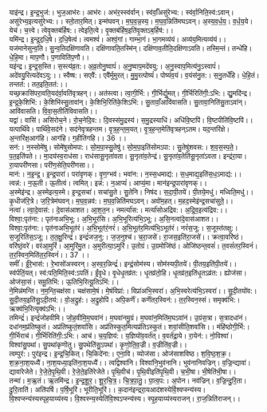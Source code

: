 

  
याइ॑न्द्र। इ॒न्द्र॒भुज॑:। भुज॒आभ॑रः। आभ॑रः। अभ॑र॒स्स्व॑र्वान्। स्व॑र्वाँ॒असु॑रेभ्य:। स्व॑र्वा॒निति॒स्व॑:ऽवान्। असु॑रेभ्य॒इत्यसु॑रेभ्य:।। स्तो॒तार॒मित्। इन्म॑घवन्। म॒घ॒व॒न्न॒स्य॒। म॒घ॒व॒न्निति॑मघऽवन्। अ॒स्य॒व॒र्ध॒य॒। व॒र्ध॒य॒ये। येच॑। च॒त्त्वे। त्वेवृ॒क्तब॑र्हिष:। त्वेइति॒त्वे। वृ॒क्तब॑र्हिष॒इति॑वृ॒क्तऽब॒र्हिष॑:।।  
यमि॑न्द्र। इ॒न्द्र॒द॒धि॒षे। द॒धि॒षेत्वं। त्वमश्वं॑। अश्वं॒गां। गाम्भा॒गं। भा॒गमव्य॑यं। अव्य॑य॒मित्यव्य॑यं।। यज॑मानेसुन्व॒ति। सु॒न्व॒तिदक्षि॑णावति। दक्षि॑णावति॒तस्मि॑न्। दक्षि॑णाव॒तीति॒दक्षि॑णाऽवति। तस्मि॒न्तं। तन्धे॑हि। धे॒हि॒मा। माप॒णौ। प॒णाविति॑प॒णौ।।  
यइ॑न्द्र। इ॒न्द्र॒स॒स्ति। स॒स्त्य॑व्र॒त:। अ॒व्र॒तोनु॒ष्वापं॑। अ॒नु॒ष्वाप॒मदे॑वयु:। अ॒नु॒स्वाप॒मित्य॑नु॒ऽस्वापं॑। अदे॑वयु॒रित्यदे॑वऽयु:।। स्वैष्ष:। सएवै॑:। एवै॑र्मुमुरत्। मु॒मु॒रत्पोष्यं॑। पोष्यं॑व॒यं। व॒यंस॑नु॒त:। स॒नु॒तर्धे॑हि। धे॒हि॒तं। तन्तत॑:। तत॒इति॒तत॑:।।  
यच्छ॒क्रासि॑परा॒वति॒यद॑र्वा॒वति॑वृत्रहन्।। अत॑स्त्वा। त्वा॒गी॒र्भि:। गी॒र्भिर्द्यु॒मत्। गी॒र्भिरिति॑गी॒:ऽभि:। द्यु॒मदि॑न्द्र। इ॒न्द्र॒के॒शिभि॑:। के॒शिभि॑स्सु॒तावा॑न्। के॒शिभि॒रिति॑के॒शिऽभि॑:। सु॒तावाँ॒आवि॑वासति। सु॒तावा॒निति॑सु॒ताऽवा॑न्। आवि॑वासति। वि॒वा॒स॒तीति॑विवासति।।  
यद्वा॑। वासि॑। असि॑रोच॒ने। रो॒च॒नेदि॒व:। दि॒वस्स॑मु॒द्रस्य॑। स॒मु॒द्रस्याधि॑। अधि॑वि॒ष्टपि॑। वि॒ष्टपीति॑वि॒ष्टपि॑।। यत्पार्थि॑वे। पार्थि॑वे॒सद॑ने। सद॑नेवृत्रहन्तम। वृ॒त्र॒ह॒न्त॒म॒यत्। वृ॒त्र॒ह॒न्त॒मेति॑वृत्रहन्ऽतम। यद॒न्तरि॑क्षे। अ॒न्तरि॑क्ष॒आग॑हि। आग॑हि। ग॒हीति॑गहि।। 36 ।।  
सन॑:। न॒स्सोमे॑षु। सोमे॑षुसोमपा:। सो॒म॒पा॒स्सु॒तेषु॑। सो॒म॒पा॒इति॑सोमऽपा:। सु॒तेषु॑शवस:। श॒व॒स॒स्प॒ते॒। प॒त॒इति॑पते।। मा॒दय॑स्व॒राध॑सा। राध॑सासू॒नृता॑वता। सू॒नृता॑व॒तेन्द्र॑। सू॒नृता॑व॒तेति॑सू॒नृता॑ऽवता। इन्द्र॑रा॒या। रा॒यापरी॑णसा। परी॑ण॒सेति॒परी॑णसा।।  
मान॑:। न॒इ॒न्द्र॒। इ॒न्द्र॒पारा॑। परा॑वृणक्। वृ॒ण॒ग्भव॑। भवा॑न:। न॒स्स॒धमाद्य॑:। स॒ध॒माद्य॒इति॑स॒ध॒ऽमाद्य॑:।। त्वन्न॑:। न॒ऊ॒ती। ऊ॒तीत्वं। त्वमित्। इन्न॑:। न॒आप्यं॑। आप्यं॒मा। मान॑इन्द्र॒पारा॑वृणक्।।  
अ॒स्मेइ॑न्द्र। अ॒स्मेइत्य॒स्मे। इ॒न्द्र॒सचा॑। सचा॑सु॒ते। सु॒तेनि। निष॑द। स॒दा॒पी॒तये॑। पी॒तये॒मधु॑। मध्विति॒मधु॑।। कृ॒धीज॑रि॒त्रे। ज॒रि॒त्रेम॑घवन्। म॒घ॒व॒न्नव॑:। म॒घ॒व॒न्निति॑मघऽवन्। अवो॑म॒हत्। म॒हद॒स्मेइ॑न्द्र॒सचा॑सुते॒।।  
नत्वा॑। त्वा॒दे॒वास॑:। दे॒वास॑आशत। आ॒श॒त॒न। नमर्त्या॑स:। मर्त्या॑सोअद्रिव:। अ॒द्रि॒व॒इत्य॑द्रिव:।। विश्वा॒:पृत॑ना:। पृत॑नाअभि॒भू:। अ॒भि॒भूर॑सि। अ॒भि॒भूरित्य॑भि॒ऽभू:। अ॒सि॒नत्वा॑दे॒वास॑आशत।।  
विश्वा॒:पृत॑ना:। पृत॑नाअभि॒भूत॑रं। अ॒भि॒भूत॑रं॒नरं॑। अ॒भि॒भूत॑र॒मित्य॑भि॒ऽभूत॑रं। नरं॑स॒जू:। स॒जूस्त॑तक्षु:। स॒जूरिति॑स॒ऽजू:। त॒त॒क्षु॒रिन्द्रं॑। इन्द्रं॑जज॒नु:। ज॒ज॒नुश्च॑। च॒रा॒जसे॑। रा॒जस॒इति॑रा॒जसे॑।। क्रत्वा॒वरि॑ष्ठं। वरि॑ष्ठं॒वरे॑। वर॑आ॒मुरिं॑। आ॒मुरि॑मु॒त। अ॒मुरीत्या॒ऽमुरि॑। उ॒तोग्रं। उ॒ग्रमोजि॑ष्ठं। ओजि॑ष्ठन्त॒वसं॑। त॒वसं॑तर॒स्विनं॑। त॒र॒स्विन॒मिति॑त॒र॒स्विनं॑।। 37 ।।  
समीं॑। ईं॒रे॒भास॑:। रे॒भासो॑अस्वरन्। अ॒स्व॒र॒न्निन्द्रं॑। इन्द्रं॒सोम॑स्य। सोम॑स्यपी॒तये॑। पी॒तय॒इति॑पी॒तये॑।। स्व॑र्पतिं॒यत्। स्व॑:पति॒मिति॒स्व॑:ऽपतिं। ईं॒वृ॒धे। वृ॒धेधृ॒तव्र॑त:। धृ॒तव्र॑तो॒हि। धृ॒तव्र॑त॒इति॑धृ॒तऽव्र॑त:। ह्योज॑सा। ओज॑सा॒सं। समू॒तिभि॑:। ऊ॒तिभि॒रित्यू॒तिऽभि॑:।।  
ने॒मिन्न॑मन्ति। न॒म॒न्ति॒चक्ष॑सा। चक्ष॑सामे॒षं। मे॒षंविप्रा॑:। विप्रा॑अभि॒स्वरा॑। अ॒भि॒स्वरेत्य॑भि॒ऽस्वरा॑।। सु॒दी॒तयो॑व:। सु॒दी॒तय॒इति॑सु॒ऽदी॒तय॑:। वो॒अ॒द्रुह॑:। अ॒द्रुहोपि॑। अपि॒कर्णॆ॑। कर्णॆ॑तर॒स्विन॑:। त॒र॒स्विन॒स्सं। समृक्व॑भि:। ऋक्व॑भि॒रित्यृक्व॑ऽभि:।।  
तमिन्द्रं॑। इन्द्रं॑जोहवीमि। जो॒ह॒वीमि॒म॒घवा॑नं। म॒घवा॑नमु॒ग्रं। म॒घवा॑न॒मिति॑म॒घऽवा॑नं। उ॒ग्रंस॒त्रा। स॒त्रादधा॑नं। दधा॑नम॒प्र॑तिष्कुतं। अप्र॑तिष्कुतं॒शवां॑सि। अप्र॑तिस्कुत॒मित्यप्र॑तिऽस्कुतं। शवां॒सीति॒शवां॑सि।। मंहि॑ष्ठोगी॒र्भि:। गी॒र्भिराच॑। गी॒र्भिरिति॑गी॒:ऽभि:। आच॑। च॒य॒ज्ञिय॑:। य॒ज्ञियो॑व॒वर्त॑त्। व॒वर्त॑द्रा॒ये। रा॒येन॑:। नो॒विश्वा॑। विश्वा॑सु॒पथा॑। सु॒पथा॑कृणॊतु। सु॒पथेति॑सु॒ऽपथा॑। कृ॒णो॒ति॒व॒ज्री। व॒ज्रीति॑व॒ज्री।।  
त्वम्पुर॑:। पुर॑इन्द्र। इ॒न्द्र॒चि॒कित्। चि॒किदे॑ना:। ए॒ना॒वि। व्योज॑सा। ओज॑साशविष्ठ। श॒वि॒ष्ठ॒श॒क्र॒। श॒क्र॒ना॒श॒यध्यै॑। ना॒श॒यध्या॒इति॑ना॒श॒यध्यै॑।। त्वद्विश्वा॑नि। विश्वा॑नि॒भुव॑नानि। भुव॑नानिवज्रिन्। व॒ज्रि॒न्द्यावा॑। द्यावा॑रेजेते। रे॒जे॒ते॒पृ॒थि॒वी। रे॒जे॒ते॒इति॑रेजेते। पृ॒थि॒वीच॑। पृ॒थि॒वीइति॑पृ॒थि॒वी। च॒भी॒षा। भी॒षेति॑भी॒षा।।  
तन्मा॑। म॒ऋ॒तं। ऋ॒तमि॑न्द्र। इ॒न्द्र॒शू॒र॒। शू॒र॒चि॒त्र॒। चि॒त्र॒पा॒तु॒। पा॒त्व॒प:। अ॒पोन। नव॑ज्रिन्। व॒ज्रि॒न्दु॒रि॒ता। दु॒रि॒ताति॑। अति॑पर्षि। प॒र्षि॒भूरि॑। भूरीति॒भूरि॑।। क॒दान॑इन्द्ररा॒यआद॑शस्येर्वि॒श्वप्स्न्य॑स्य। वि॒श्वप्स्न्य॑स्यस्पृह॒याय्य॑स्य। वि॒श्वस्न्य॒स्येति॑वि॒श्वऽप्स्न्य॑स्य। स्पृ॒ह॒याय्य॑स्यराजन्। रा॒ज॒न्निति॑राजन्।।  
